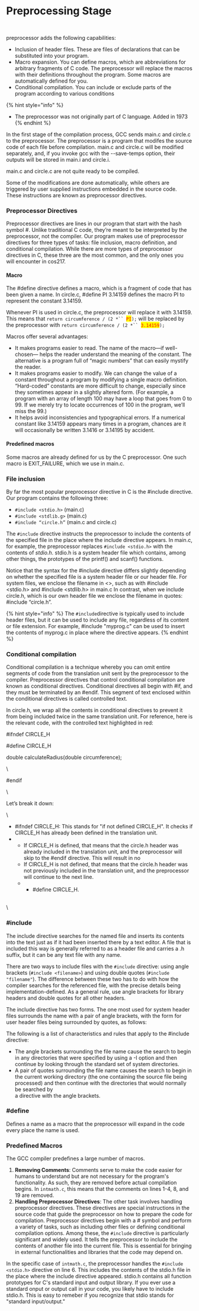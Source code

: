 # Preprocessing Stage



<figure><img src="../../.gitbook/assets/Screenshot 2024-03-04 at 12.33.28 AM.png" alt=""><figcaption></figcaption></figure>

<figure><img src="../../.gitbook/assets/Group 1-2.png" alt=""><figcaption></figcaption></figure>

preprocessor adds the following capabilities:&#x20;

* Inclusion of header files. These are files of declarations that can be substituted into your program.&#x20;
* Macro expansion. You can define macros, which are abbreviations for arbitrary fragments of C code. The preprocessor will replace the macros with their definitions throughout the program. Some macros are automatically defined for you.&#x20;
* Conditional compilation. You can include or exclude parts of the program according to various conditions

{% hint style="info" %}
* The preprocessor was not originally part of C language. Added in 1973&#x20;
{% endhint %}



In the first stage of the compilation process, GCC sends main.c and circle.c to the preprocessor. The preprocessor is a program that modifes the source code of each file before compilation.  main.c and circle.c will be modified separately, and, if you invoke gcc with the --save-temps option, their outputs will be stored in main.i and circle.i.&#x20;

main.c and circle.c are not quite ready to be compiled.&#x20;

Some of the modifications are done automatically, while others are triggered by user supplied instructions embedded in the source code. These instructions are known as preprocessor directives.&#x20;

### Preprocessor Directives

Preprocessor directives are lines in our program that start with the hash symbol #. Unlike traditional C code, they’re meant to be interpreted by the preprocessor, not the compiler. Our program makes use of preprocessor directives for three types of tasks: file inclusion, macro definition, and conditional compilation. While there are more types of preprocessor directives in C, these three are the most common, and the only ones you will encounter in cos217.

#### Macro&#x20;

The #define directive defines a macro, which is a fragment of code that has been given a name. In circle.c, #define PI 3.14159 defines the macro PI to represent the constant 3.14159.&#x20;

Whenever PI is used in circle.c, the preprocessor will replace it with 3.14159. This means that `return circumference / (2 *`` `<mark style="color:red;">`PI`</mark>`);` will be replaced by the preprocessor with `return circumference / (2 *`` `<mark style="color:red;">`3.14159`</mark>`);`

Macros offer several advantages:

* &#x20;It makes programs easier to read. The name of the macro—if well-chosen— helps the reader understand the meaning of the constant. The alternative is a program full of “magic numbers” that can easily mystify the reader.
* It makes programs easier to modify. We can change the value of a constant throughout a program by modifying a single macro definition. “Hard-coded” constants are more difficult to change, especially since they sometimes appear in a slightly altered form. (For example, a program with an array of length 100 may have a loop that goes from 0 to 99. If we merely try to locate occurrences of 100 in the program, we’ll miss the 99.)
* &#x20;It helps avoid inconsistencies and typographical errors. If a numerical constant like 3.14159 appears many times in a program, chances are it will occasionally be written 3.1416 or 3.14195 by accident.

#### Predefined macros

Some macros are already defined for us by the C preprocessor. One such macro is EXIT\_FAILURE, which we use in main.c.&#x20;

### File inclusion

By far the most popular preprocessor directive in C is the #include directive. Our program contains the following three:

* `#include <stdio.h>` (main.c)
* `#include <stdlib.g>` (main.c)
* `#include “circle.h”` (main.c and circle.c)

The `#include` directive instructs the preprocessor to include the contents of the specified file in the place where the include directive appears. In main.c, for example, the preprocessor replaces `#include <stdio.h>` with the contents of _stdio.h_. stdio.h is a system header file which contains, among other things, the prototypes of the printf() and scanf() functions.&#x20;

Notice that the syntax for the #include directive differs slightly depending on whether the specified file is a system header file or our header file. For system files, we enclose the filename in <>, such as with #include \<stdio.h> and #include \<stdlib.h> in main.c In contrast, when we include circle.h, which is our own header file we enclose the filename in quotes: #include “circle.h”.&#x20;

{% hint style="info" %}
The `#include`directive is typically used to include header files, but it can be used to include any file, regardless of its content or file extension. For example, #include "myprog.c" can be used to insert the contents of myprog.c in place where the directive appears.&#x20;
{% endhint %}

### Conditional compilation

Conditional compilation is a technique whereby you can omit entire segments of code from the translation unit sent by the preprocessor to the compiler. Preprocessor directives that control conditional compilation are known as conditional directives. Conditional directives all begin with #if, and they must be terminated by an #endif. This segment of text enclosed within the conditional directives is called controlled text.&#x20;

In circle.h, we wrap all the contents in conditional directives to prevent it from being included twice in the same translation unit. For reference, here is the relevant code, with the controlled text highlighted in red:

\#ifndef CIRCLE\_H

\#define CIRCLE\_H

double calculateRadius(double circumference);&#x20;

\


\#endif

\


Let’s break it down:

\


* \#ifndef CIRCLE\_H: This stands for "if not defined CIRCLE\_H". It checks if CIRCLE\_H has already been defined in the translation unit.&#x20;
*
  * If CIRCLE\_H is defined, that means that the circle.h header was already included in the translation unit, and the preprocessor will skip to the #endif directive. This will result in no
  * If CIRCLE\_H is not defined, that means that the circle.h header was not previously included in the translation unit, and the preprocessor will continue to the next line.&#x20;
  *
    * \#define CIRCLE\_H.&#x20;

\
\








### #include

The include directive searches for the named file and inserts its contents into the text just as if it had been inserted there by a text editor. A file that is included this way is generally referred to as a header file and carries a .h suffix, but it can be any text file with any name.

There are two ways to include files with the `#include` directive: using angle brackets (`#include <filename>`) and using double quotes (`#include "filename"`). The difference between these two has to do with how the compiler searches for the referenced file, with the precise details being implementation-defined. As a general rule, use angle brackets for library headers and double quotes for all other headers.&#x20;

The include directive has two forms. The one most used for system header files surrounds the name with a pair of angle brackets, with the form for user header files being surrounded by quotes, as follows:

The following is a list of characteristics and rules that apply to the #include directive:

* The angle brackets surrounding the file name cause the search to begin in any directories that were specified by using a -I option and then continue by looking through the standard set of system directories.
* A pair of quotes surrounding the file name causes the search to begin in the current working directory (the one containing the source file being processed) and then continue with the directories that would normally be searched by\
  a directive with the angle brackets.

### #define&#x20;

Defines a name as a macro that the preprocessor will expand in the code every place the name is used.



### Predefined Macros

The GCC compiler predefines a large number of macros.



1. **Removing Comments**: Comments serve to make the code easier for humans to understand but are not necessary for the program's functionality. As such, they are removed before actual compilation begins. In `intmath.c`, this means that the comments on lines 1-4, 8, and 19 are removed.
2. **Handling Preprocessor Directives**: The other task involves handling preprocessor directives. These directives are special instructions in the source code that guide the preprocessor on how to prepare the code for compilation. Preprocessor directives begin with a # symbol and perform a variety of tasks, such as including other files or defining conditional compilation options. Among these, the `#include` directive is particularly significant and widely used. It tells the preprocessor to include the contents of another file into the current file. This is essential for bringing in external functionalities and libraries that the code may depend on.

In the specific case of `intmath.c`, the preprocessor handles the `#include <stdio.h>` directive on line 6. This includes the contents of the stdio.h file in the place where the include directive appeared. stdio.h contains all function prototypes for C's standard input and output library. If you ever use a standard onput or output call in your code, you likely have to include stdio.h. This is easy to remeber if you recognize that stdio stands for "standard input/output."&#x20;





###
